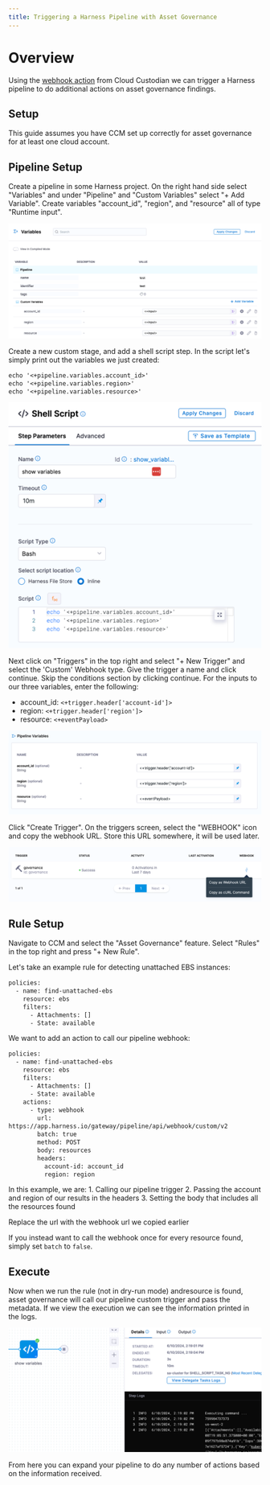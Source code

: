 ```yaml
---
title: Triggering a Harness Pipeline with Asset Governance
---
```


# Overview

Using the [webhook action](https://cloudcustodian.io/getting-started/actions/) from Cloud Custodian we can trigger a Harness pipeline to do additional actions on asset governance findings.

## Setup

This guide assumes you have CCM set up correctly for asset governance for at least one cloud account.

## Pipeline Setup

Create a pipeline in some Harness project. On the right hand side select "Variables" and under "Pipeline" and "Custom Variables" select "+ Add Variable". Create variables "account_id", "region", and "resource" all of type "Runtime input".

![](../static/ccm_asset_governance_pipeline_variables.png)

Create a new custom stage, and add a shell script step. In the script let's simply print out the variables we just created:

```
echo '<+pipeline.variables.account_id>'
echo '<+pipeline.variables.region>'
echo '<+pipeline.variables.resource>'
```

![](../static/ccm_asset_governance_pipeline_script.png)

Next click on "Triggers" in the top right and select "+ New Trigger" and select the 'Custom' Webhook type. Give the trigger a name and click continue. Skip the conditions section by clicking continue. For the inputs to our three variables, enter the following:

- account_id: `<+trigger.header['account-id']>`
- region: `<+trigger.header['region']>`
- resource: `<+eventPayload>`

![](../static/ccm_asset_governance_pipeline_trigger.png)

Click "Create Trigger". On the triggers screen, select the "WEBHOOK" icon and copy the webhook URL.  Store this URL somewhere, it will be used later.

![](../static/ccm_asset_governance_pipeline_webhook.png)

## Rule Setup

Navigate to CCM and select the "Asset Governance" feature. Select "Rules" in the top right and press "+ New Rule".

Let's take an example rule for detecting unattached EBS instances:

```
policies:
  - name: find-unattached-ebs
    resource: ebs
    filters:
      - Attachments: []
      - State: available
```

We want to add an action to call our pipeline webhook:

```
policies:
  - name: find-unattached-ebs
    resource: ebs
    filters:
      - Attachments: []
      - State: available
    actions:
      - type: webhook
        url: https://app.harness.io/gateway/pipeline/api/webhook/custom/v2
        batch: true
        method: POST
        body: resources
        headers:
          account-id: account_id
          region: region
```

In this example, we are:
    1. Calling our pipeline trigger
    2. Passing the account and region of our results in the headers
    3. Setting the body that includes all the resources found

Replace the url with the webhook url we copied earlier

If you instead want to call the webhook once for every resource found, simply set `batch` to `false`.

## Execute

Now when we run the rule (not in dry-run mode) andresource is found, asset governance will call our pipeline custom trigger and pass the metadata. If we view the execution we can see the information printed in the logs.

![](../static/ccm_asset_governance_pipeline_result.png)

From here you can expand your pipeline to do any number of actions based on the information received. 
